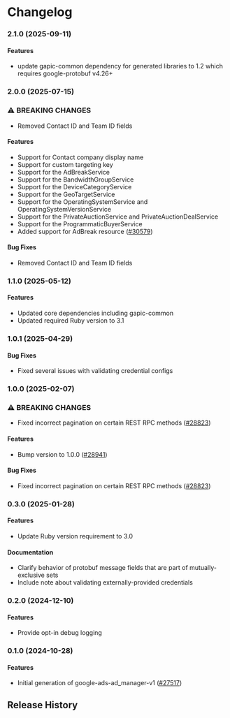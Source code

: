# Changelog

### 2.1.0 (2025-09-11)

#### Features

* update gapic-common dependency for generated libraries to 1.2 which requires google-protobuf v4.26+ 

### 2.0.0 (2025-07-15)

### ⚠ BREAKING CHANGES

* Removed Contact ID and Team ID fields

#### Features

* Support for Contact company display name 
* Support for custom targeting key 
* Support for the AdBreakService 
* Support for the BandwidthGroupService 
* Support for the DeviceCategoryService 
* Support for the GeoTargetService 
* Support for the OperatingSystemService and OperatingSystemVersionService 
* Support for the PrivateAuctionService and PrivateAuctionDealService 
* Support for the ProgrammaticBuyerService 
* Added support for AdBreak resource ([#30579](https://github.com/googleapis/google-cloud-ruby/issues/30579)) 
#### Bug Fixes

* Removed Contact ID and Team ID fields 

### 1.1.0 (2025-05-12)

#### Features

* Updated core dependencies including gapic-common 
* Updated required Ruby version to 3.1 

### 1.0.1 (2025-04-29)

#### Bug Fixes

* Fixed several issues with validating credential configs 

### 1.0.0 (2025-02-07)

### ⚠ BREAKING CHANGES

* Fixed incorrect pagination on certain REST RPC methods ([#28823](https://github.com/googleapis/google-cloud-ruby/issues/28823))

#### Features

* Bump version to 1.0.0 ([#28941](https://github.com/googleapis/google-cloud-ruby/issues/28941)) 
#### Bug Fixes

* Fixed incorrect pagination on certain REST RPC methods ([#28823](https://github.com/googleapis/google-cloud-ruby/issues/28823)) 

### 0.3.0 (2025-01-28)

#### Features

* Update Ruby version requirement to 3.0 
#### Documentation

* Clarify behavior of protobuf message fields that are part of mutually-exclusive sets 
* Include note about validating externally-provided credentials 

### 0.2.0 (2024-12-10)

#### Features

* Provide opt-in debug logging 

### 0.1.0 (2024-10-28)

#### Features

* Initial generation of google-ads-ad_manager-v1 ([#27517](https://github.com/googleapis/google-cloud-ruby/issues/27517)) 

## Release History
